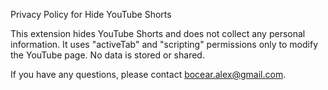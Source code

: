 Privacy Policy for Hide YouTube Shorts

This extension hides YouTube Shorts and does not collect any personal information. It uses "activeTab" and "scripting" permissions only to modify the YouTube page. No data is stored or shared.

If you have any questions, please contact bocear.alex@gmail.com.
